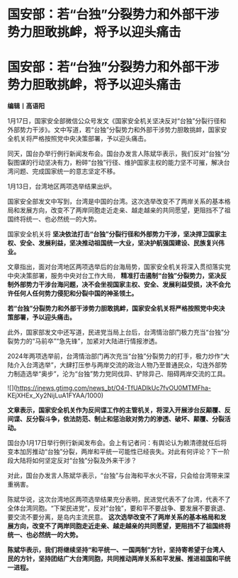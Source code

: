 # 国安部：若“台独”分裂势力和外部干涉势力胆敢挑衅，将予以迎头痛击

# 国安部：若“台独”分裂势力和外部干涉势力胆敢挑衅，将予以迎头痛击

**编辑丨高语阳**

1月17日，国家安全部微信公众号发文《国家安全机关坚决反对“台独”分裂行径和外部势力干涉》。文中写道，若“台独”分裂势力和外部干涉势力胆敢挑衅，国家安全机关将严格按照党中央决策部署，予以迎头痛击。

同天，国台办举行例行新闻发布会。国台办发言人陈斌华表示，我们反对“台独”分裂图谋的行动坚决有力，粉碎“台独”行径、维护国家主权的能力坚不可摧，解决台湾问题、完成国家统一的意志坚定不移。

1月13日，台湾地区两项选举结果出炉。

国家安全部发文中写到，台湾是中国的台湾。这次选举改变不了两岸关系的基本格局和发展方向，改变不了两岸同胞走近走亲、越走越亲的共同愿望，更阻挡不了祖国终将统一、也必然统一的大势。

国家安全机关将 **坚决依法打击“台独”分裂行径和外部势力干涉，坚决捍卫国家主权、安全、发展利益，坚决推动祖国统一大业，坚决护航强国建设、民族复兴伟业。**

文章指出，面对台湾地区两项选举后的台海局势，国家安全机关将深入贯彻落实党中央决策部署，服务中央对台工作大局，
**精准打击遏制“台独”分裂势力，坚决反制外部势力干涉台海问题，决不会坐视国家主权、安全、发展利益受损，决不会允许任何人任何势力侵犯和分裂中国的神圣领土。**

**若“台独”分裂势力和外部干涉势力胆敢挑衅，国家安全机关将严格按照党中央决策部署，予以迎头痛击。**

此外，国家部发文中还写道，民进党当局上台后，台湾情治部门极力充当“台独”分裂势力的“马前卒”“急先锋”，加紧对大陆进行情报渗透。

2024年两项选举前，台湾情治部门再次充当“台独”分裂势力的打手，极力炒作“大陆介入台湾选举”，大肆打压参与两岸交流的政治人物乃至普通民众，勾连外部势力制造选举“奥步”，沦为“台独”势力党同伐异、铲除异己、阻碍两岸交流的工具。

![](https://inews.gtimg.com/news_bt/O4-TfUADIkUc7fvOU0MTMFha-
KEjXHEx_Xy2NijLuA1FYAA/1000)

**文章表示，国家安全机关作为反间谍工作的主管机关，将深入开展涉台反颠覆、反间谍、反分裂斗争，依法防范、制止和惩治敌对势力的渗透、破坏、颠覆、分裂活动。**

国台办1月17日举行例行新闻发布会。会上有记者问：有舆论认为赖清德就任后将变本加厉推动“台独”分裂，两岸和平统一可能性已经丧失。对此有何评论？下一阶段大陆将如何坚定反对“台独”分裂及外来干涉？

对此，国台办发言人陈斌华表示，“台独”与台海和平水火不容，只会给台湾带来深重祸害。

陈斌华说，这次台湾地区两项选举结果充分表明，民进党代表不了台湾，代表不了全体台湾同胞。“下架民进党”，反对“台独”，要和平不要战争、要发展不要衰退、要交流不要分离，是岛内主流民意。
**这次选举改变不了两岸关系的基本格局和发展方向，改变不了两岸同胞走近走亲、越走越亲的共同愿望，更阻挡不了祖国终将统一、也必然统一的大势。**

**陈斌华表示，我们将继续坚持“和平统一、一国两制”方针，坚持寄希望于台湾人民的方针，坚持团结广大台湾同胞，共同推动两岸关系和平发展、推进祖国和平统一进程。**

